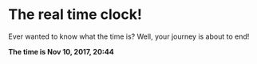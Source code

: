 # The real time clock!

Ever wanted to know what the time is? Well, your journey is about to end!

**The time is Nov 10, 2017, 20:44**